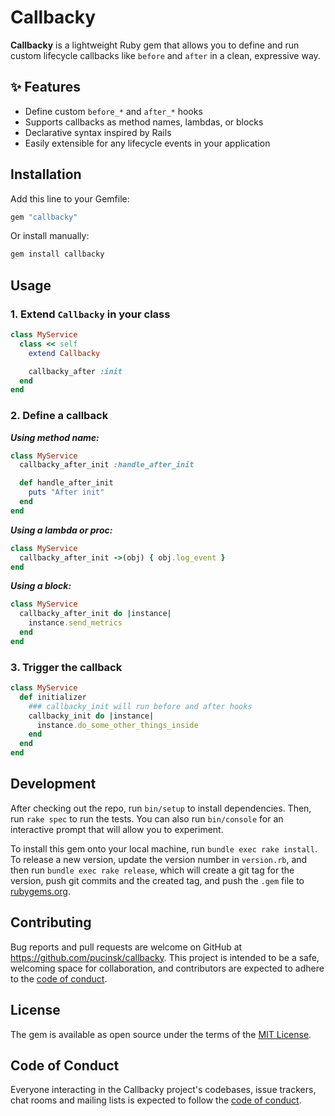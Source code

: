 # Callbacky

**Callbacky** is a lightweight Ruby gem that allows you to define and run custom lifecycle callbacks like `before` and `after` in a clean, expressive way.

## ✨ Features

- Define custom `before_*` and `after_*` hooks
- Supports callbacks as method names, lambdas, or blocks
- Declarative syntax inspired by Rails
- Easily extensible for any lifecycle events in your application

## Installation

Add this line to your Gemfile:

```ruby
gem "callbacky"
```

Or install manually:

```sh
gem install callbacky
```

## Usage

### 1. Extend `Callbacky` in your class
```ruby
class MyService
  class << self
    extend Callbacky

    callbacky_after :init
  end
end
```
### 2. Define a callback

***Using method name:***
```ruby
class MyService
  callbacky_after_init :handle_after_init

  def handle_after_init
    puts "After init"
  end
end
```

***Using a lambda or proc:***
```ruby
class MyService
  callbacky_after_init ->(obj) { obj.log_event }
end
```

***Using a block:***
```ruby
class MyService
  callbacky_after_init do |instance|
    instance.send_metrics
  end
end
```

### 3. Trigger the callback

```ruby
class MyService
  def initializer
    ### callbacky_init will run before and after hooks
    callbacky_init do |instance|
      instance.do_some_other_things_inside
    end
  end
end
```

## Development

After checking out the repo, run `bin/setup` to install dependencies. Then, run `rake spec` to run the tests. You can also run `bin/console` for an interactive prompt that will allow you to experiment.

To install this gem onto your local machine, run `bundle exec rake install`. To release a new version, update the version number in `version.rb`, and then run `bundle exec rake release`, which will create a git tag for the version, push git commits and the created tag, and push the `.gem` file to [rubygems.org](https://rubygems.org).

## Contributing

Bug reports and pull requests are welcome on GitHub at https://github.com/pucinsk/callbacky. This project is intended to be a safe, welcoming space for collaboration, and contributors are expected to adhere to the [code of conduct](https://github.com/pucinsk/callbacky/blob/main/CODE_OF_CONDUCT.md).

## License

The gem is available as open source under the terms of the [MIT License](https://opensource.org/licenses/MIT).

## Code of Conduct

Everyone interacting in the Callbacky project's codebases, issue trackers, chat rooms and mailing lists is expected to follow the [code of conduct](https://github.com/[USERNAME]/callbacky/blob/main/CODE_OF_CONDUCT.md).
